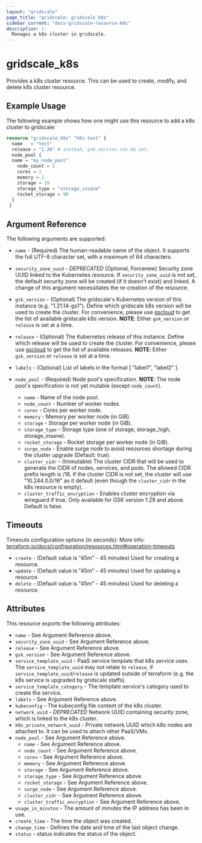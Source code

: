 ```yaml
---
layout: "gridscale"
page_title: "gridscale: gridscale_k8s"
sidebar_current: "docs-gridscale-resource-k8s"
description: |-
  Manages a k8s cluster in gridscale.
---
```


# gridscale_k8s


Provides a k8s cluster resource. This can be used to create, modify, and delete k8s cluster resource.

## Example Usage

The following example shows how one might use this resource to add a k8s cluster to gridscale:

```terraform
resource "gridscale_k8s" "k8s-test" {
  name   = "test"
  release = "1.26" # instead, gsk_version can be set.
  node_pool {
  name = "my_node_pool"
    node_count = 2
    cores = 1
    memory = 2
    storage = 10
    storage_type = "storage_insane"
    rocket_storage = 90
  }
 }

```

## Argument Reference

The following arguments are supported:

* `name` - (Required) The human-readable name of the object. It supports the full UTF-8 character set, with a maximum of 64 characters.

* `security_zone_uuid` -  *DEPRECATED* (Optional, Forcenew) Security zone UUID linked to the Kubernetes resource. If `security_zone_uuid` is not set, the default security zone will be created (if it doesn't exist) and linked. A change of this argument necessitates the re-creation of the resource.

* `gsk_version` - (Optional) The gridscale's Kubernetes version of this instance (e.g. "1.21.14-gs1"). Define which gridscale k8s version will be used to create the cluster. For convenience, please use [gscloud](https://github.com/gridscale/gscloud) to get the list of available gridscale k8s version. **NOTE**: Either `gsk_version` or `release` is set at a time.

* `release` - (Optional) The Kubernetes release of this instance. Define which release will be used to create the cluster. For convenience, please use [gscloud](https://github.com/gridscale/gscloud) to get the list of available releases. **NOTE**: Either `gsk_version` or `release` is set at a time.

* `labels` - (Optional) List of labels in the format [ "label1", "label2" ].

* `node_pool` - (Required) Node pool's specification. **NOTE**: The node pool's specification is not yet mutable (except `node_count`).
    * `name` - Name of the node pool.
    * `node_count` - Number of worker nodes.
    * `cores` - Cores per worker node.
    * `memory` - Memory per worker node (in GiB).
    * `storage` - Storage per worker node (in GiB).
    * `storage_type` - Storage type (one of storage, storage_high, storage_insane).
    * `rocket_storage` - Rocket storage per worker node (in GiB).
    * `surge_node` - Enable surge node to avoid resources shortage during the cluster upgrade (Default: true).
    * `cluster_cidr` - (Immutable) The cluster CIDR that will be used to generate the CIDR of nodes, services, and pods. The allowed CIDR prefix length is /16. If the cluster CIDR is not set, the cluster will use "10.244.0.0/16" as it default (even though the `cluster_cidr` in the k8s resource is empty).
    * `cluster_traffic_encryption` - Enables cluster encryption via wireguard if true. Only available for GSK version 1.29 and above. Default is false.

## Timeouts

Timeouts configuration options (in seconds):
More info: [terraform.io/docs/configuration/resources.html#operation-timeouts](https://www.terraform.io/docs/configuration/resources.html#operation-timeouts)

* `create` - (Default value is "45m" - 45 minutes) Used for creating a resource.
* `update` - (Default value is "45m" - 45 minutes) Used for updating a resource.
* `delete` - (Default value is "45m" - 45 minutes) Used for deleting a resource.

## Attributes

This resource exports the following attributes:

* `name` - See Argument Reference above.
* `security_zone_uuid` - See Argument Reference above.
* `release` - See Argument Reference above.
* `gsk_version` - See Argument Reference above.
* `service_template_uuid` - PaaS service template that k8s service uses. The `service_template_uuid` may not relate to `release`, if `service_template_uuid`/`release` is updated outside of terraform (e.g. the k8s service is upgraded by gridscale staffs).
* `service_template_category` - The template service's category used to create the service.
* `labels` - See Argument Reference above.
* `kubeconfig` - The kubeconfig file content of the k8s cluster.
* `network_uuid` - *DEPRECATED*  Network UUID containing security zone, which is linked to the k8s cluster.
* `k8s_private_network_uuid` - Private network UUID which k8s nodes are attached to. It can be used to attach other PaaS/VMs.
* `node_pool` - See Argument Reference above.
    * `name` - See Argument Reference above.
    * `node_count` - See Argument Reference above.
    * `cores` - See Argument Reference above.
    * `memory` - See Argument Reference above.
    * `storage` - See Argument Reference above.
    * `storage_type` - See Argument Reference above.
    * `rocket_storage` - See Argument Reference above.
    * `surge_node` - See Argument Reference above.
    * `cluster_cidr` - See Argument Reference above.
    * `cluster_traffic_encryption` - See Argument Reference above.
* `usage_in_minutes` - The amount of minutes the IP address has been in use.
* `create_time` - The time the object was created.
* `change_time` - Defines the date and time of the last object change.
* `status` - status indicates the status of the object.
